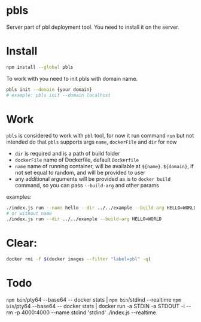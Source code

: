 # pbls

Server part of pbl deployment tool. You need to install it on the server.

# Install

```bash
npm install --global pbls
```

To work with you need to init pbls with domain name.

```bash
pbls init --domain {your domain}
# example: pbls init --domain localhost
```

# Work

`pbls` is considered to work with `pbl` tool, for now it run command `run` but not intended do that
`pbls` supports args `name`, `dockerFile` and `dir` for now
* `dir` is required and is a path of build folder
* `dockerFile` name of Dockerfile, default `Dockerfile`
* `name` name of running container, will be available at `${name}.${domain}`, if not set equal to
random, and will be provided to user
* any additional arguments will be provided as is to `docker build` command, so you can pass
`--build-arg` and other params

examples:

```bash
./index.js run --name hello --dir ../../example --build-arg HELLO=WORLD
# or without name
./index.js run --dir ../../example --build-arg HELLO=WORLD
```

# Clear:

```bash
docker rmi -f $(docker images --filter "label=pbl" -q)
```

# Todo

`npm bin`/pty64 --base64 -- docker stats | `npm bin`/stdind --realtime
`npm bin`/pty64 --base64 -- docker stats | docker run -a STDIN -a STDOUT -i --rm -p 4000:4000 --name stdind 'stdind' ./index.js --realtime
